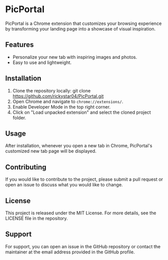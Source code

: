 # PicPortal

PicPortal is a Chrome extension that customizes your browsing experience by transforming your landing page into a showcase of visual inspiration.

## Features

- Personalize your new tab with inspiring images and photos.
- Easy to use and lightweight.

## Installation

1. Clone the repository locally: git clone https://github.com/rickystar04/PicPortal.git
2. Open Chrome and navigate to `chrome://extensions/`.
3. Enable Developer Mode in the top right corner.
4. Click on "Load unpacked extension" and select the cloned project folder.

## Usage

After installation, whenever you open a new tab in Chrome, PicPortal's customized new tab page will be displayed.

## Contributing

If you would like to contribute to the project, please submit a pull request or open an issue to discuss what you would like to change.

## License

This project is released under the MIT License. For more details, see the LICENSE file in the repository.

## Support

For support, you can open an issue in the GitHub repository or contact the maintainer at the email address provided in the GitHub profile.
